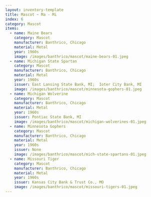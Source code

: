 ```yaml
---
layout: inventory-template
title: Mascot ~ Ma - Mi
index: 6
category: Mascot
items:
  - name: Maine Bears
    category: Mascot
    manufacturer: Banthrico, Chicago
    material: Metal
    year: 1960s
    image: /images/banthrico/mascot/maine-bears-01.jpeg
  - name: Michigan State Spartan
    category: Mascot
    manufacturer: Banthrico, Chicago
    material: Metal
    year: 1960s
    issuer: East Lansing State Bank, MI;  Ioter City Bank, MI
    image: /images/banthrico/mascot/minnesota-gophers-01.jpeg
  - name: Michigan Wolverine
    category: Mascot
    manufacturer: Banthrico, Chicago
    material: Metal
    year: 1960s
    issuer: Pontiac State Bank, MI
    image: /images/banthrico/mascot/michigan-wolverines-01.jpeg
  - name: Minnesota Gophers
    category: Mascot
    manufacturer: Banthrico, Chicago
    material: Metal
    year: 1960s
    issuer: None
    image: /images/banthrico/mascot/mich-state-spartans-01.jpeg
  - name: Missouri Tiger
    category: Mascot
    manufacturer: Banthrico, Chicago
    material: Metal
    year: 1960s
    issuer: Kansas City Bank & Trust Co., MO
    image: /images/banthrico/mascot/missouri-tigers-01.jpeg
---
```

